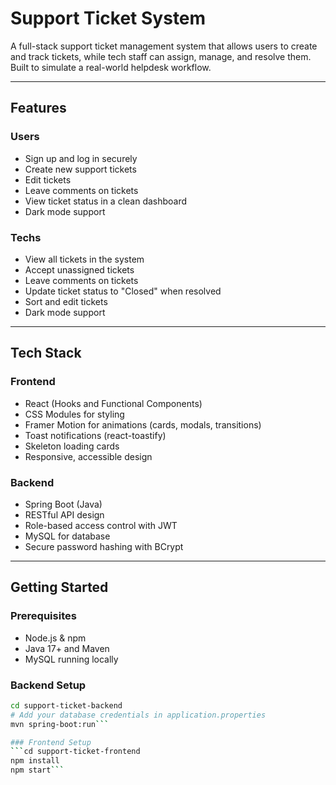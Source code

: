 # Support Ticket System

A full-stack support ticket management system that allows users to create and track tickets, while tech staff can assign, manage, and resolve them. Built to simulate a real-world helpdesk workflow.

---

## Features

### Users
- Sign up and log in securely
- Create new support tickets
- Edit tickets
- Leave comments on tickets
- View ticket status in a clean dashboard
- Dark mode support

### Techs
- View all tickets in the system
- Accept unassigned tickets
- Leave comments on tickets
- Update ticket status to "Closed" when resolved
- Sort and edit tickets
- Dark mode support

---

## Tech Stack

### Frontend
- React (Hooks and Functional Components)
- CSS Modules for styling
- Framer Motion for animations (cards, modals, transitions)
- Toast notifications (react-toastify)
- Skeleton loading cards
- Responsive, accessible design

### Backend
- Spring Boot (Java)
- RESTful API design
- Role-based access control with JWT
- MySQL for database
- Secure password hashing with BCrypt

---

## Getting Started

### Prerequisites
- Node.js & npm
- Java 17+ and Maven
- MySQL running locally

### Backend Setup
```bash
cd support-ticket-backend
# Add your database credentials in application.properties
mvn spring-boot:run```

### Frontend Setup
```cd support-ticket-frontend
npm install
npm start```
